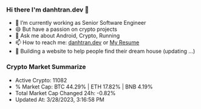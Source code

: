 ### Hi there I'm danhtran.dev 👋

- 🔭 I’m currently working as Senior Software Engineer
- 😄 But have a passion on crypto projects
- 💬 Ask me about Android, Crypto, Running 
- 📫 How to reach me: <a href="https://danhtran.dev" target="_blank">danhtran.dev</a> or <a href="Dan-Resume.pdf" target="_blank">My Resume</a>
- 🌱 Building a website to help people find their dream house (updating ...)

### Crypto Market Summarize
- Active Crypto: 11082
- % Market Cap: BTC 44.29% | ETH 17.82% | BNB 4.19%
- Total Market Cap Changed 24h: -0.82%
- Updated At: 3/28/2023, 3:16:58 PM
